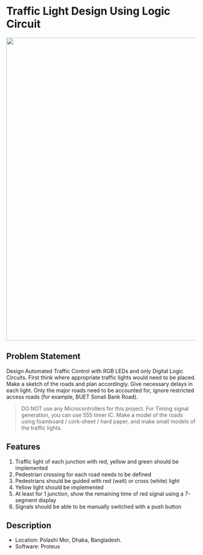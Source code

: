 # Traffic Light Design Using Logic Circuit
<img src=https://user-images.githubusercontent.com/36858976/153639448-8ce95d5b-9805-476a-81cd-0cbfed22d8a1.png width=800>

## Problem Statement
Design Automated Traffic Control with RGB LEDs and only Digital Logic Circuits. First think where appropriate traffic lights would need to be placed. Make a sketch of the roads and plan accordingly. Give necessary delays in each light. Only the major roads need to be accounted for, ignore restricted access roads (for example, BUET Sonali Bank Road).

> DO NOT use any Microcontrollers for this project. For Timing signal generation, you can use 555 timer IC. Make a model of the roads using foamboard / cork-sheet / hard paper, and make small models of the traffic lights.

## Features
1. Traffic light of each junction with red, yellow and green should be implemented
2. Pedestrian crossing for each road needs to be defined
3. Pedestrians should be guided with red (wait) or cross (white) light
4. Yellow light should be implemented
5. At least for 1 junction, show the remaining time of red signal using a 7-segment display
6. Signals should be able to be manually switched with a push button

## Description
* Location: Polashi Mor, Dhaka, Bangladesh.
* Software: Proteus
